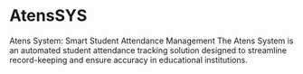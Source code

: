 # AtensSYS
Atens System: Smart Student Attendance Management The Atens System is an automated student attendance tracking solution designed to streamline record-keeping and ensure accuracy in educational institutions.

